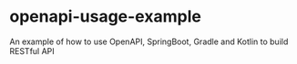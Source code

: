 # openapi-usage-example
An example of how to use OpenAPI, SpringBoot, Gradle and Kotlin to build RESTful API
